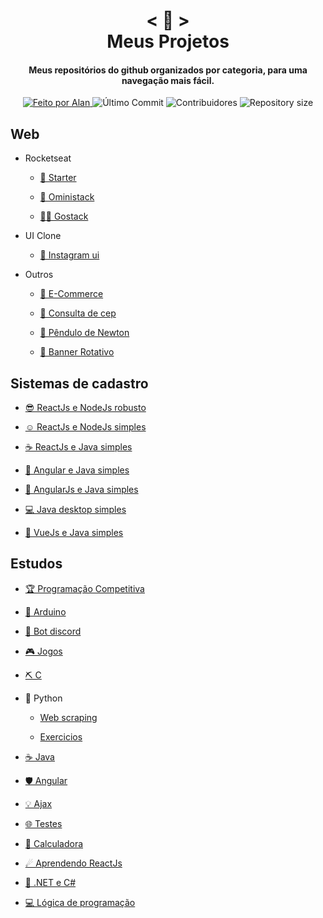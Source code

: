 <h1 align="center">
    < 📖 > <br>
    Meus Projetos
</h1>
  
<h4 align="center">
  Meus repositórios do github organizados por categoria, para uma navegação mais fácil.
</h4>

<p align="center">
  <a href="https://github.com/nerd0000">
    <img alt="Feito por Alan" src="https://img.shields.io/badge/made%20by-Alan-8743CC">
  </a>

  <img alt="Último Commit" src="https://img.shields.io/github/last-commit/Nerd0000/Meus-Projetos">

  <img alt="Contribuidores" src="https://img.shields.io/github/contributors/Nerd0000/Meus-Projetos">
  
  <img alt="Repository size" src="https://img.shields.io/github/repo-size/Nerd0000/Meus-Projetos.svg">
</p>

## Web

- Rocketseat

    - [🎒 Starter](https://github.com/Nerd0000/Starter)
    
    - [🚀 Oministack](./src/omni.md)
    
    - [👨‍🎓 Gostack](https://github.com/Nerd0000/go-stack)

- UI Clone

    - [📱 Instagram ui](https://github.com/Nerd0000/instagram-ui)
    
- Outros   

    - [💱 E-Commerce](https://github.com/Nerd0000/E-Commerce)
    
    - [🔎 Consulta de cep](https://github.com/Nerd0000/Consulta-de-Cep)
    
    - [🍎 Pêndulo de Newton](https://github.com/Nerd0000/Pendulo-de-Newton)
    
    - [🎨 Banner Rotativo](https://github.com/Nerd0000/banner-rotativo)

## Sistemas de cadastro

- [😎 ReactJs e NodeJs robusto](https://github.com/Nerd0000/Cadastro-robusto)
    
- [☺ ReactJs e NodeJs simples](https://github.com/Nerd0000/Cadastro-simples)
    
- [☕ ReactJs e Java simples](https://github.com/Nerd0000/Cadastro-backend-em-java)
    
- [👶 Angular e Java simples](https://github.com/Nerd0000/Angular-e-Java)
    
- [👴 AngularJs e Java simples](https://github.com/Nerd0000/Cadastro-frontend-em-angularjs)
    
- [💻 Java desktop simples](https://github.com/Nerd0000/Sistema-de-cadastro-desktop-em-Java)
    
- [🐲 VueJs e Java simples](https://github.com/Nerd0000/Cadastro-em-Vue)

## Estudos

- [🏆 Programação Competitiva](https://github.com/Nerd0000/programacao-competitiva)

- [🔩 Arduino](https://www.tinkercad.com/users/7kbRcmKM7hu-nerd0000?category=circuits&sort=likes&view_mode=default)
    
- [🐀 Bot discord](https://github.com/Nerd0000/Player-discord-bot)
    
- [🎮 Jogos](https://github.com/Nerd0000/Desenvolvimento-de-jogos)
    
- [⛏ C](https://github.com/Nerd0000/Estudos-em-C)
    
- 🐍 Python
    
    - [Web scraping](https://github.com/Nerd0000/webscrap-com-python)
        
    - [Exercicios](https://github.com/Nerd0000/Aprendendo-python)
        
- [☕ Java](./src/java.md)
    
- [🛡️ Angular](https://github.com/Nerd0000/Listagem-cursos)

- [💡 Ajax](https://github.com/Nerd0000/Ajax)
    
- [🌐 Testes](https://github.com/Nerd0000/Web)
    
- [🔢 Calculadora](https://github.com/Nerd0000/Calculadora-ReactJs)
    
- [☄ Aprendendo ReactJs](https://github.com/Nerd0000/Aprendendo-ReactJs)
    
- [🔮 .NET e C#](https://github.com/Nerd0000/Estudando-.Net-e-CS)
       
- [💻 Lógica de programação](https://github.com/Nerd0000/Logica-com-Portugol)
